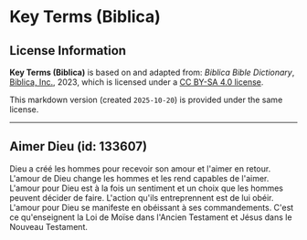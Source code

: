 # Key Terms (Biblica)

## License Information

**Key Terms (Biblica)** is based on and adapted from: _Biblica Bible Dictionary_, [Biblica, Inc.](https://www.biblica.com/), 2023, which is licensed under a [CC BY-SA 4.0 license](https://creativecommons.org/licenses/by-sa/4.0/legalcode.en).

This markdown version (created `2025-10-20`) is provided under the same license.



--------------------------------

## Aimer Dieu (id: 133607)

Dieu a créé les hommes pour recevoir son amour et l'aimer en retour. L'amour de Dieu change les hommes et les rend capables de l'aimer. L'amour pour Dieu est à la fois un sentiment et un choix que les hommes peuvent décider de faire. L'action qu'ils entreprennent est de lui obéir. L'amour pour Dieu se manifeste en obéissant à ses commandements. C'est ce qu'enseignent la Loi de Moïse dans l'Ancien Testament et Jésus dans le Nouveau Testament.


